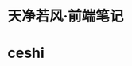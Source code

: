 <!--
 * @Author: 天净若风 oncwnuNuisPZMfdZzvnFdiAz60SE@git.weixin.qq.com
 * @Date: 2022-06-19 18:55:11
 * @LastEditors: tian-jing-ruo-feng 2236117954@qq.com
 * @LastEditTime: 2022-06-20 14:05:50
 * @FilePath: /leaning-doc/docs/README.md
 * @Description: 这是默认设置,请设置`customMade`, 打开koroFileHeader查看配置 进行设置: https://github.com/OBKoro1/koro1FileHeader/wiki/%E9%85%8D%E7%BD%AE
-->

# 天净若风·前端笔记

# ceshi
